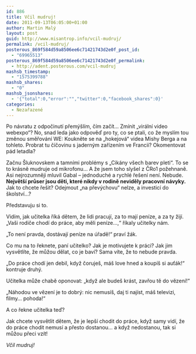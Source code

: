 ```yaml
---
id: 886
title: Včil mudruj!
date: 2011-09-13T06:05:00+01:00
author: Martin Malý
layout: post
guid: http://www.misantrop.info/vcil-mudruj/
permalink: /vcil-mudruj/
posterous_869f584d59a8506ee6c71421743d2e0f_post_id:
  - "69965513"
posterous_869f584d59a8506ee6c71421743d2e0f_permalink:
  - http://adent.posterous.com/vcil-mudruj
mashsb_timestamp:
  - "1575399788"
mashsb_shares:
  - "0"
mashsb_jsonshares:
  - '{"total":0,"error":"","twitter":0,"facebook_shares":0}'
categories:
  - Nezařazené
---
```

Po návratu z odpočinutí přemýšlím, čím začít&#8230; Zmínit &#8222;virální video webexpo&#8220;? No, snad leda jako odpověď pro ty, co se ptali, co že myslím tou změnou směřování WE: Koukněte se na &#8222;hokejová&#8220; videa Mishy Berga a na tohleto. Probrat tu číčovinu s jaderným zařízením ve Francii? Okomentovat pád letadla?

Začnu Šluknovskem a tamními problémy s &#8222;Cikány všech barev pleti&#8220;. To se to krásně mudruje od mikrofonu&#8230; A že jsem toho slyšel z ČRo1 požehnaně. Asi nejrozumněji mluvil Gabal &#8211; jednoduché a rychlé řešení není. Nebude. **Největší průser jsou děti, které nikdy v rodině neviděly pracovní návyky.** Jak to chcete řešit? Odejmout &#8222;na převýchovu&#8220; nelze, a investicí do školství&#8230;?

Představuju si to.

Vidím, jak učitelka říká dětem, že lidi pracují, za to mají peníze, a za ty žijí. &#8222;Vaši rodiče chodí do práce, aby měli peníze&#8230;,&#8220; říkaly učitelky nám.

&#8222;To není pravda, dostávají peníze na úřadě!&#8220; praví žák.

Co mu na to řeknete, paní učitelko? Jak je motivujete k práci? Jak jim vysvětlíte, že můžou dělat, co je baví? Sama víte, že to nebude pravda.

&#8222;Do práce chodí jen debil, když čoruješ, máš love hned a koupíš si auťák!&#8220; kontruje druhý.

Učitelka může chabě oponovat: &#8222;když ale budeš krást, zavřou tě do vězení!&#8220;

&#8222;Náhodou ve vězení je to dobrý: nic nemusíš, daj ti najíst, máš televizi, filmy&#8230; pohoda!&#8220;

A co řekne učitelka teď?

Jak chcete vysvětlit dětem, že je lepší chodit do práce, když samy vidí, že do práce chodit nemusí a přesto dostanou&#8230; a když nedostanou, tak si můžou přeci vzít!

_Včil mudruj!_